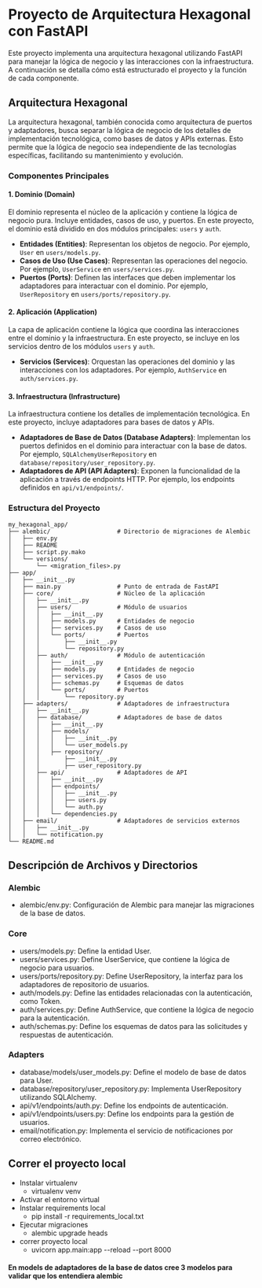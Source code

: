 # Proyecto de Arquitectura Hexagonal con FastAPI

Este proyecto implementa una arquitectura hexagonal utilizando FastAPI para manejar la lógica de negocio y las interacciones con la infraestructura. A continuación se detalla cómo está estructurado el proyecto y la función de cada componente.

## Arquitectura Hexagonal

La arquitectura hexagonal, también conocida como arquitectura de puertos y adaptadores, busca separar la lógica de negocio de los detalles de implementación tecnológica, como bases de datos y APIs externas. Esto permite que la lógica de negocio sea independiente de las tecnologías específicas, facilitando su mantenimiento y evolución.

### Componentes Principales

#### 1. Dominio (Domain)

El dominio representa el núcleo de la aplicación y contiene la lógica de negocio pura. Incluye entidades, casos de uso, y puertos. En este proyecto, el dominio está dividido en dos módulos principales: `users` y `auth`.

- **Entidades (Entities)**: Representan los objetos de negocio. Por ejemplo, `User` en `users/models.py`.
- **Casos de Uso (Use Cases)**: Representan las operaciones del negocio. Por ejemplo, `UserService` en `users/services.py`.
- **Puertos (Ports)**: Definen las interfaces que deben implementar los adaptadores para interactuar con el dominio. Por ejemplo, `UserRepository` en `users/ports/repository.py`.

#### 2. Aplicación (Application)

La capa de aplicación contiene la lógica que coordina las interacciones entre el dominio y la infraestructura. En este proyecto, se incluye en los servicios dentro de los módulos `users` y `auth`.

- **Servicios (Services)**: Orquestan las operaciones del dominio y las interacciones con los adaptadores. Por ejemplo, `AuthService` en `auth/services.py`.

#### 3. Infraestructura (Infrastructure)

La infraestructura contiene los detalles de implementación tecnológica. En este proyecto, incluye adaptadores para bases de datos y APIs.

- **Adaptadores de Base de Datos (Database Adapters)**: Implementan los puertos definidos en el dominio para interactuar con la base de datos. Por ejemplo, `SQLAlchemyUserRepository` en `database/repository/user_repository.py`.
- **Adaptadores de API (API Adapters)**: Exponen la funcionalidad de la aplicación a través de endpoints HTTP. Por ejemplo, los endpoints definidos en `api/v1/endpoints/`.

### Estructura del Proyecto

```plaintext
my_hexagonal_app/
├── alembic/                   # Directorio de migraciones de Alembic
│   ├── env.py
│   ├── README
│   ├── script.py.mako
│   └── versions/
│       └── <migration_files>.py
├── app/
│   ├── __init__.py
│   ├── main.py                # Punto de entrada de FastAPI
│   ├── core/                  # Núcleo de la aplicación
│   │   ├── __init__.py
│   │   ├── users/             # Módulo de usuarios
│   │   │   ├── __init__.py
│   │   │   ├── models.py      # Entidades de negocio
│   │   │   ├── services.py    # Casos de uso
│   │   │   └── ports/         # Puertos
│   │   │       ├── __init__.py
│   │   │       └── repository.py
│   │   ├── auth/              # Módulo de autenticación
│   │   │   ├── __init__.py
│   │   │   ├── models.py      # Entidades de negocio
│   │   │   ├── services.py    # Casos de uso
│   │   │   ├── schemas.py     # Esquemas de datos
│   │   │   └── ports/         # Puertos
│   │   │       └── repository.py
│   ├── adapters/              # Adaptadores de infraestructura
│   │   ├── __init__.py
│   │   ├── database/          # Adaptadores de base de datos
│   │   │   ├── __init__.py
│   │   │   ├── models/
│   │   │   │   ├── __init__.py
│   │   │   │   └── user_models.py
│   │   │   ├── repository/
│   │   │       ├── __init__.py
│   │   │       ├── user_repository.py
│   │   ├── api/               # Adaptadores de API
│   │   │   ├── __init__.py
│   │   │   ├── endpoints/
│   │   │   │   ├── __init__.py
│   │   │   │   ├── users.py
│   │   │   │   └── auth.py
│   │   │   └── dependencies.py
│   ├── email/                 # Adaptadores de servicios externos
│   │   ├── __init__.py
│   │   └── notification.py
└── README.md
``` 

## Descripción de Archivos y Directorios
### Alembic
- alembic/env.py: Configuración de Alembic para manejar las migraciones de la base de datos.

### Core
- users/models.py: Define la entidad User.
- users/services.py: Define UserService, que contiene la lógica de negocio para usuarios.
- users/ports/repository.py: Define UserRepository, la interfaz para los adaptadores de repositorio de usuarios.
- auth/models.py: Define las entidades relacionadas con la autenticación, como Token.
- auth/services.py: Define AuthService, que contiene la lógica de negocio para la autenticación.
- auth/schemas.py: Define los esquemas de datos para las solicitudes y respuestas de autenticación.

### Adapters
- database/models/user_models.py: Define el modelo de base de datos para User.
- database/repository/user_repository.py: Implementa UserRepository utilizando SQLAlchemy.
- api/v1/endpoints/auth.py: Define los endpoints de autenticación.
- api/v1/endpoints/users.py: Define los endpoints para la gestión de usuarios.
- email/notification.py: Implementa el servicio de notificaciones por correo electrónico.

## Correr el proyecto local
- Instalar virtualenv
    - virtualenv venv
- Activar el entorno virtual
- Instalar requirements local
    - pip install -r requirements_local.txt
- Ejecutar migraciones
    - alembic upgrade heads
- correr proyecto local
    - uvicorn app.main:app --reload --port 8000
#### En models de adaptadores de la base de datos cree 3 modelos para validar que los entendiera alembic